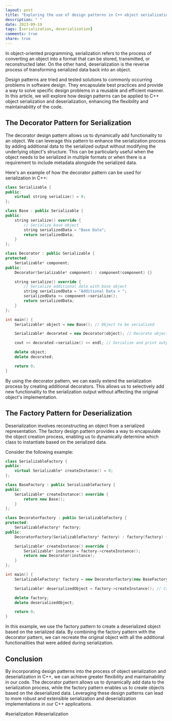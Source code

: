 ```yaml
---
layout: post
title: "Exploring the use of design patterns in C++ object serialization and deserialization"
description: " "
date: 2023-09-19
tags: [serialization, deserialization]
comments: true
share: true
---
```


In object-oriented programming, serialization refers to the process of converting an object into a format that can be stored, transmitted, or reconstructed later. On the other hand, deserialization is the reverse process of transforming serialized data back into an object. 

Design patterns are tried and tested solutions to commonly occurring problems in software design. They encapsulate best practices and provide a way to solve specific design problems in a reusable and efficient manner. In this article, we will explore how design patterns can be applied to C++ object serialization and deserialization, enhancing the flexibility and maintainability of the code. 

## The Decorator Pattern for Serialization

The decorator design pattern allows us to dynamically add functionality to an object. We can leverage this pattern to enhance the serialization process by adding additional data to the serialized output without modifying the underlying object's structure. This can be particularly useful when the object needs to be serialized in multiple formats or when there is a requirement to include metadata alongside the serialized data.

Here's an example of how the decorator pattern can be used for serialization in C++:

```cpp
class Serializable {
public:
    virtual string serialize() = 0;
};

class Base : public Serializable {
public:
    string serialize() override {
        // Serialize base object
        string serializedData = "Base Data";
        return serializedData;
    }
};

class Decorator : public Serializable {
protected:
    Serializable* component;
public:
    Decorator(Serializable* component) : component(component) {}

    string serialize() override {
        // Serialize additional data with base object
        string serializedData = "Additional Data + ";
        serializedData += component->serialize();
        return serializedData;
    }
};

int main() {
    Serializable* object = new Base(); // Object to be serialized

    Serializable* decorated = new Decorator(object); // Decorate object

    cout << decorated->serialize() << endl; // Serialize and print output

    delete object;
    delete decorated;

    return 0;
}
```

By using the decorator pattern, we can easily extend the serialization process by creating additional decorators. This allows us to selectively add new functionality to the serialization output without affecting the original object's implementation.

## The Factory Pattern for Deserialization

Deserialization involves reconstructing an object from a serialized representation. The factory design pattern provides a way to encapsulate the object creation process, enabling us to dynamically determine which class to instantiate based on the serialized data.

Consider the following example:

```cpp
class SerializableFactory {
public:
    virtual Serializable* createInstance() = 0;
};

class BaseFactory : public SerializableFactory {
public:
    Serializable* createInstance() override {
        return new Base();
    }
};

class DecoratorFactory : public SerializableFactory {
protected:
    SerializableFactory* factory;
public:
    DecoratorFactory(SerializableFactory* factory) : factory(factory) {}

    Serializable* createInstance() override {
        Serializable* instance = factory->createInstance();
        return new Decorator(instance);
    }
};

int main() {
    SerializableFactory* factory = new DecoratorFactory(new BaseFactory()); // Determine factory dynamically based on serialized data

    Serializable* deserializedObject = factory->createInstance(); // Create object based on factory

    delete factory;
    delete deserializedObject;

    return 0;
}
```

In this example, we use the factory pattern to create a deserialized object based on the serialized data. By combining the factory pattern with the decorator pattern, we can recreate the original object with all the additional functionalities that were added during serialization.

## Conclusion

By incorporating design patterns into the process of object serialization and deserialization in C++, we can achieve greater flexibility and maintainability in our code. The decorator pattern allows us to dynamically add data to the serialization process, while the factory pattern enables us to create objects based on the deserialized data. Leveraging these design patterns can lead to more robust and extensible serialization and deserialization implementations in our C++ applications.

#serialization #deserialization